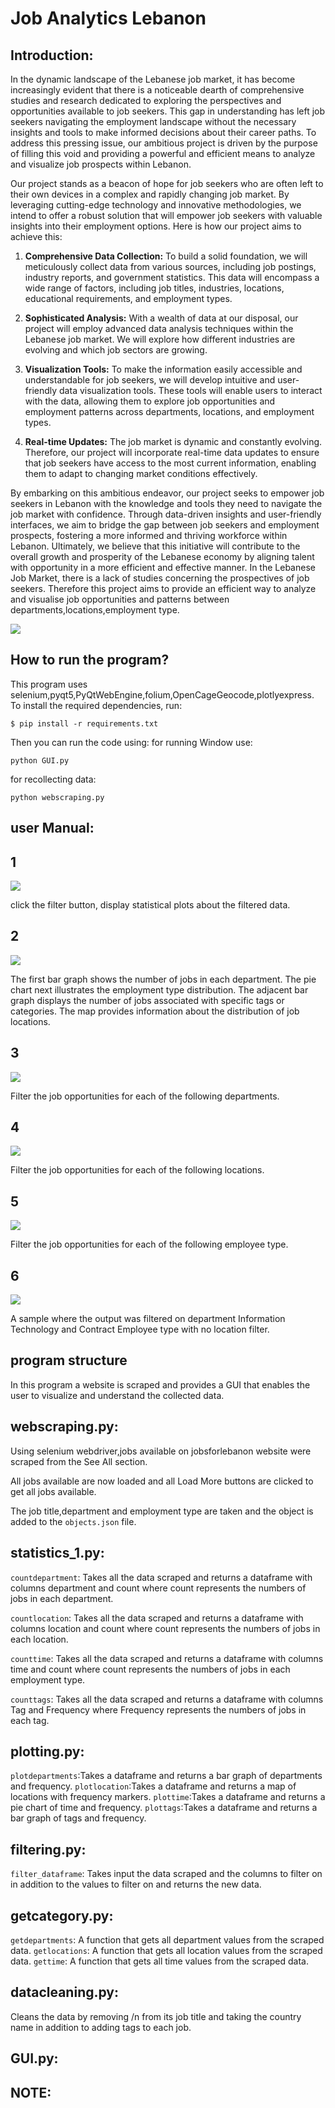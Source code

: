 # Job Analytics Lebanon



## Introduction:

In the dynamic landscape of the Lebanese job market, it has become increasingly evident that there is a noticeable dearth of comprehensive studies and research dedicated to exploring the perspectives and opportunities available to job seekers. This gap in understanding has left job seekers navigating the employment landscape without the necessary insights and tools to make informed decisions about their career paths. To address this pressing issue, our ambitious project is driven by the purpose of filling this void and providing a powerful and efficient means to analyze and visualize job prospects within Lebanon.

Our project stands as a beacon of hope for job seekers who are often left to their own devices in a complex and rapidly changing job market. By leveraging cutting-edge technology and innovative methodologies, we intend to offer a robust solution that will empower job seekers with valuable insights into their employment options. Here is how our project aims to achieve this:

1. **Comprehensive Data Collection:** To build a solid foundation, we will meticulously collect data from various sources, including job postings, industry reports, and government statistics. This data will encompass a wide range of factors, including job titles, industries, locations, educational requirements, and employment types.

2. **Sophisticated Analysis:** With a wealth of data at our disposal, our project will employ advanced data analysis techniques within the Lebanese job market. We will explore how different industries are evolving and which job sectors are growing.

3. **Visualization Tools:** To make the information easily accessible and understandable for job seekers, we will develop intuitive and user-friendly data visualization tools. These tools will enable users to interact with the data, allowing them to explore job opportunities  and employment patterns across departments, locations, and employment types.

4. **Real-time Updates:** The job market is dynamic and constantly evolving. Therefore, our project will incorporate real-time data updates to ensure that job seekers have access to the most current information, enabling them to adapt to changing market conditions effectively.

By embarking on this ambitious endeavor, our project seeks to empower job seekers in Lebanon with the knowledge and tools they need to navigate the job market with confidence. Through data-driven insights and user-friendly interfaces, we aim to bridge the gap between job seekers and employment prospects, fostering a more informed and thriving workforce within Lebanon. Ultimately, we believe that this initiative will contribute to the overall growth and prosperity of the Lebanese economy by aligning talent with opportunity in a more efficient and effective manner.
In the Lebanese Job Market, there is a lack of studies concerning the prospectives of job seekers.
Therefore this project aims to provide an efficient way to analyze and visualise job opportunities and patterns between departments,locations,employment type.

![](ReadMeStuff/netmo.gif)


## How to run the program?
This program uses selenium,pyqt5,PyQtWebEngine,folium,OpenCageGeocode,plotlyexpress. To install the required dependencies, run:

```
$ pip install -r requirements.txt
```

Then you can run the code using:
for running Window use:
```
python GUI.py
```
for recollecting data:
```
python webscraping.py
```



## user Manual:


## 1
![](ReadMeStuff/Main.png)

click the filter button, display statistical plots about the filtered data.



## 2
![](ReadMeStuff/Notfiltered.png)

The first bar graph shows the number of jobs in each department.
The pie chart next illustrates the employment type distribution.
The adjacent bar graph displays the number of jobs associated with specific tags or categories.
The map provides information about the distribution of job locations.


## 3
![](ReadMeStuff/Department.png)

Filter the job opportunities for each of the following departments.



## 4
![](ReadMeStuff/Location.png)

Filter the job opportunities for each of the following locations.



## 5
![](ReadMeStuff/Time.png)

Filter the job opportunities for each of the following employee type.


## 6
![](ReadMeStuff/Filtered.png)


A sample where the output was filtered on department Information Technology and Contract Employee type with no location filter.


## program structure

 In this program a website is scraped and provides a GUI that enables the user to visualize and understand the collected data.


## webscraping.py:

Using selenium webdriver,jobs available on jobsforlebanon website were scraped from the See All section.

All jobs available are now loaded and all Load More buttons are clicked to get all jobs available.

The job title,department and employment type are taken and the object is added to the   `objects.json` file.


##  statistics_1.py:

`countdepartment`: Takes all the data scraped and returns a dataframe with columns department and count where count represents the numbers of jobs in each department.

`countlocation`: Takes all the data scraped and returns a dataframe with columns location and count where count represents the numbers of jobs in each location.

`counttime`: Takes all the data scraped and returns a dataframe with columns time and count where count represents the numbers of jobs in each employment type.

`counttags`: Takes all the data scraped and returns a dataframe with columns Tag and Frequency where Frequency represents the numbers of jobs in each tag.


## plotting.py:

`plotdepartments`:Takes a dataframe and returns a bar graph of departments and frequency.
`plotlocation`:Takes a dataframe and returns a map of locations with frequency markers.
`plottime`:Takes a dataframe and returns a pie chart of time and frequency.
`plottags`:Takes a dataframe and returns a bar graph of tags and frequency.

## filtering.py:

`filter_dataframe`: Takes input the data scraped and the columns to filter on in addition to the values to filter on and returns the new data.

## getcategory.py:


`getdepartments`: A function that gets all department values from the scraped data.
`getlocations`: A function that gets all location values from the scraped data.
`gettime`: A function that gets all time values from the scraped data.

## datacleaning.py:

Cleans the data by removing /n from its job title and taking the country name in addition to adding tags to each job.


## GUI.py:

## NOTE:











